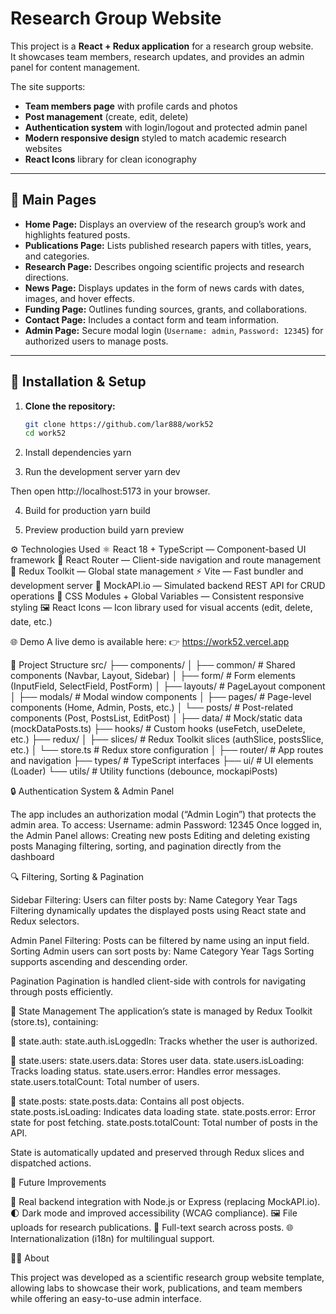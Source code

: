 # Research Group Website

This project is a **React + Redux application** for a research group website.  
It showcases team members, research updates, and provides an admin panel for content management.

The site supports:

- **Team members page** with profile cards and photos
- **Post management** (create, edit, delete)
- **Authentication system** with login/logout and protected admin panel
- **Modern responsive design** styled to match academic research websites
- **React Icons** library for clean iconography

---

## 📄 Main Pages

- **Home Page:** Displays an overview of the research group’s work and highlights featured posts.
- **Publications Page:** Lists published research papers with titles, years, and categories.
- **Research Page:** Describes ongoing scientific projects and research directions.
- **News Page:** Displays updates in the form of news cards with dates, images, and hover effects.
- **Funding Page:** Outlines funding sources, grants, and collaborations.
- **Contact Page:** Includes a contact form and team information.
- **Admin Page:** Secure modal login (`Username: admin`, `Password: 12345`) for authorized users to manage posts.

---

## 🚀 Installation & Setup

1. **Clone the repository:**

   ```bash
   git clone https://github.com/lar888/work52
   cd work52

   ```

2. Install dependencies
   yarn

3. Run the development server
   yarn dev

Then open http://localhost:5173
in your browser.

4. Build for production
   yarn build

5. Preview production build
   yarn preview

⚙️ Technologies Used
⚛️ React 18 + TypeScript — Component-based UI framework
🧭 React Router — Client-side navigation and route management
🧰 Redux Toolkit — Global state management
⚡ Vite — Fast bundler and development server
🧪 MockAPI.io — Simulated backend REST API for CRUD operations
💅 CSS Modules + Global Variables — Consistent responsive styling
🖼️ React Icons — Icon library used for visual accents (edit, delete, date, etc.)

🌐 Demo
A live demo is available here:
👉 https://work52.vercel.app

📂 Project Structure
src/
├── components/
│ ├── common/ # Shared components (Navbar, Layout, Sidebar)
│ ├── form/ # Form elements (InputField, SelectField, PostForm)
│ ├── layouts/ # PageLayout component
│ ├── modals/ # Modal window components
│ ├── pages/ # Page-level components (Home, Admin, Posts, etc.)
│ └── posts/ # Post-related components (Post, PostsList, EditPost)
│
├── data/ # Mock/static data (mockDataPosts.ts)
├── hooks/ # Custom hooks (useFetch, useDelete, etc.)
├── redux/
│ ├── slices/ # Redux Toolkit slices (authSlice, postsSlice, etc.)
│ └── store.ts # Redux store configuration
│
├── router/ # App routes and navigation
├── types/ # TypeScript interfaces
├── ui/ # UI elements (Loader)
└── utils/ # Utility functions (debounce, mockapiPosts)

🔒 Authentication System & Admin Panel

The app includes an authorization modal (“Admin Login”) that protects the admin area.
To access:
Username: admin
Password: 12345
Once logged in, the Admin Panel allows:
Creating new posts
Editing and deleting existing posts
Managing filtering, sorting, and pagination directly from the dashboard

🔍 Filtering, Sorting & Pagination

Sidebar Filtering:
Users can filter posts by:
Name
Category
Year
Tags
Filtering dynamically updates the displayed posts using React state and Redux selectors.

Admin Panel Filtering:
Posts can be filtered by name using an input field.
Sorting
Admin users can sort posts by:
Name
Category
Year
Tags
Sorting supports ascending and descending order.

Pagination
Pagination is handled client-side with controls for navigating through posts efficiently.

🧠 State Management
The application’s state is managed by Redux Toolkit (store.ts), containing:

🔑 state.auth:
state.auth.isLoggedIn: Tracks whether the user is authorized.

👥 state.users:
state.users.data: Stores user data.
state.users.isLoading: Tracks loading status.
state.users.error: Handles error messages.
state.users.totalCount: Total number of users.

📰 state.posts:
state.posts.data: Contains all post objects.
state.posts.isLoading: Indicates data loading state.
state.posts.error: Error state for post fetching.
state.posts.totalCount: Total number of posts in the API.

State is automatically updated and preserved through Redux slices and dispatched actions.

🧠 Future Improvements

🔗 Real backend integration with Node.js or Express (replacing MockAPI.io).
🌓 Dark mode and improved accessibility (WCAG compliance).
🖼️ File uploads for research publications.
🔎 Full-text search across posts.
🌐 Internationalization (i18n) for multilingual support.

👩‍🔬 About

This project was developed as a scientific research group website template,
allowing labs to showcase their work, publications, and team members
while offering an easy-to-use admin interface.
